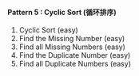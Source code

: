 #### Pattern 5 : Cyclic Sort (循环排序)
1. Cyclic Sort (easy)
2. Find the Missing Number (easy)
3. Find all Missing Numbers (easy)
4. Find the Duplicate Number (easy)
5. Find all Duplicate Numbers (easy)
